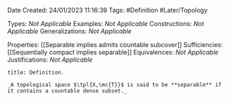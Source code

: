 <div class="topSpace"></div>

Date Created: 24/01/2023 11:16:39
Tags: #Definition #Later/Topology

Types: _Not Applicable_
Examples: _Not Applicable_
Constructions: _Not Applicable_
Generalizations: _Not Applicable_

Properties: [[Separable implies admits countable subcover]]
Sufficiencies: [[Sequentially compact implies separable]]
Equivalences: _Not Applicable_
Justifications: _Not Applicable_

``` ad-Definition
title: Definition.

_A topological space $\tpl{X,\mc{T}}$ is said to be **separable** if it contains a countable dense subset._

```
